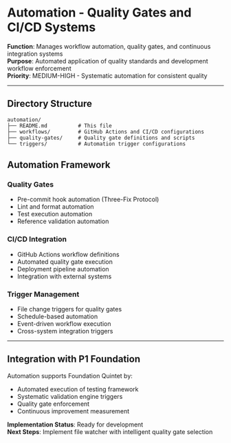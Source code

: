 # Automation - Quality Gates and CI/CD Systems

**Function**: Manages workflow automation, quality gates, and continuous integration systems  
**Purpose**: Automated application of quality standards and development workflow enforcement  
**Priority**: MEDIUM-HIGH - Systematic automation for consistent quality  

---

## Directory Structure

```
automation/
├── README.md          # This file
├── workflows/         # GitHub Actions and CI/CD configurations
├── quality-gates/     # Quality gate definitions and scripts
└── triggers/          # Automation trigger configurations
```

## Automation Framework

### Quality Gates

- Pre-commit hook automation (Three-Fix Protocol)
- Lint and format automation
- Test execution automation
- Reference validation automation

### CI/CD Integration

- GitHub Actions workflow definitions
- Automated quality gate execution
- Deployment pipeline automation
- Integration with external systems

### Trigger Management

- File change triggers for quality gates
- Schedule-based automation
- Event-driven workflow execution
- Cross-system integration triggers

---

## Integration with P1 Foundation

Automation supports Foundation Quintet by:

- Automated execution of testing framework
- Systematic validation engine triggers
- Quality gate enforcement
- Continuous improvement measurement

**Implementation Status**: Ready for development  
**Next Steps**: Implement file watcher with intelligent quality gate selection
